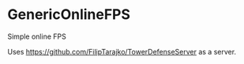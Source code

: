 # GenericOnlineFPS
Simple online FPS

Uses https://github.com/FilipTarajko/TowerDefenseServer as a server.
